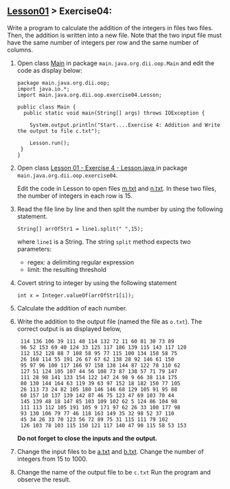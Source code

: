 ## [Lesson01](index.md) > Exercise04:


Write a program to calculate the addition of the integers in files two files. Then, the addition is written into a new file.
Note that the two input file must have the same number of integers per row and the same number of columns.




1. Open class [Main](../app/src/main/java/org/dii/oop/Main.java) in package `main.java.org.dii.oop.Main` and edit the code as display below:
   ```
   package main.java.org.dii.oop;
   import java.io.*;
   import main.java.org.dii.oop.exercise04.Lesson;

   public class Main {
     public static void main(String[] args) throws IOException {

       System.output.println("Start....Exercise 4: Addition and Write the output to file c.txt");
   
       Lesson.run();
    }
   }
   ```
2. Open class [Lesson 01 - Exercise 4 - Lesson.java ](../app/src/main/java/org/dii/oop/exercise04/Lesson.java) in package `main.java.org.dii.oop.exercise04`.

   Edit the code in Lesson to open files [m.txt](../app/src/main/java/org/dii/oop//exercise04/m.txt) and [n.txt](../app/src/main/java/org/dii/oop/exercise04/n.txt). In these two files, the number of integers in each row is 15.


3. Read the file line by line and then split the number by using the following statement.
   ```
   String[] arrOfStr1 = line1.split(" ",15);
   ```
   where `line1` is a String. The string `split` method expects two parameters:

    - regex: a delimiting regular expression
    - limit: the resulting threshold


4. Covert string to integer by using the following statement
   ```
   int x = Integer.valueOf(arrOfStr1[i]);
   ```
5. Calculate the addition of each number.
6. Write the addition to the output file (named the file as `o.txt`). The correct output is as displayed below,
   ```
    114 136 106 39 111 48 114 132 72 11 60 81 30 73 89
    96 52 153 69 40 124 33 125 117 186 139 115 143 117 120
    112 152 128 88 7 108 58 95 77 115 100 134 158 58 75
    26 168 114 55 191 26 67 67 62 138 28 92 146 61 150
    95 97 96 100 117 166 97 158 138 144 87 122 78 110 62
    127 51 124 105 107 44 56 108 73 87 138 57 71 79 147
    111 28 98 141 133 154 122 147 24 98 9 66 38 114 175
    80 130 144 164 63 119 39 63 97 152 18 182 150 77 105
    26 113 73 24 82 105 180 146 146 68 129 105 91 95 88
    60 157 10 137 139 142 87 46 75 123 47 69 103 70 44
    145 139 48 18 147 85 103 109 102 62 5 124 86 104 98
    111 113 112 105 191 105 9 171 97 62 26 33 100 177 98
    93 130 106 79 77 46 118 163 149 35 32 98 52 37 110
    45 34 26 33 70 123 56 72 89 75 31 115 111 79 102
    126 103 78 103 115 150 121 117 140 47 90 115 58 53 153 
   ```
   **Do not forget to close the inputs and the output.**


7. Change the input files to be [a.txt](../app/src/main/java/org/dii/oop/exercise04/a.txt) and [b.txt](../app/src/main/java/org/dii/oop/exercise04/b.txt). Change the number of integers from 15 to 1000.

8. Change the name of the output file to be `c.txt` Run the program and observe the result.
